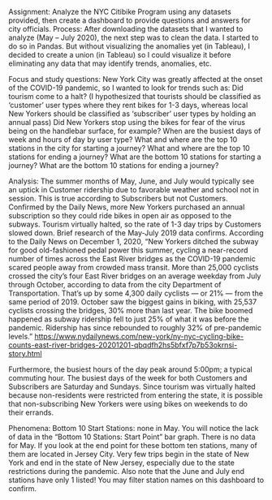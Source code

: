 
Assignment:  Analyze the NYC Citibike Program using any datasets provided, then create a dashboard to provide questions and answers for city officials. 
Process:  After downloading the datasets that I wanted to analyze (May – July 2020), the next step was to clean the data. I started to do so in Pandas.  But without visualizing the anomalies yet (in Tableau), I decided to create a union (in Tableau) so I could visualize it before eliminating any data that may identify trends, anomalies, etc.

Focus and study questions:   New York City was greatly affected at the onset of the COVID-19 pandemic, so I wanted to look for trends such as:
Did tourism come to a halt?  (I hypothesized that tourists should be classified as ‘customer’ user types where they rent bikes for 1-3 days, whereas local New Yorkers should be classified as ‘subscriber’ user types by holding an annual pass)
Did New Yorkers stop using the bikes for fear of the virus being on the handlebar surface, for example?
When are the busiest days of week and hours of day by user type?
What and where are the top 10 stations in the city for starting a journey?
What  and where are the top 10 stations for ending a journey?
What are the bottom 10 stations for starting a journey?
What are the bottom 10 stations for ending a journey?

Analysis:  The summer months of May, June, and July would typically see an uptick in Customer ridership due to favorable weather and school not in session.  This is true according to Subscribers but not Customers.  Confirmed by the Daily News, more New Yorkers purchased an annual subscription so they could ride bikes in open air as opposed to the subways.  Tourism virtually halted, so the rate of 1-3 day trips by Customers slowed down. Brief research of the May-July  2019 data confirms. 
 According to the Daily News on December 1, 2020, “New Yorkers ditched the subway for good old-fashioned pedal power this summer, cycling a near-record number of times across the East River bridges as the COVID-19 pandemic scared people away from crowded mass transit. More than 25,000 cyclists crossed the city’s four East River bridges on an average weekday from July through October, according to data from the city Department of Transportation. That’s up by some 4,300 daily cyclists — or 21% — from the same period of 2019. October saw the biggest gains in biking, with 25,537 cyclists crossing the bridges, 30% more than last year. The bike boomed happened as subway ridership fell to just 25% of what it was before  the pandemic. Ridership has since rebounded to roughly 32% of pre-pandemic levels.” https://www.nydailynews.com/new-york/ny-nyc-cycling-bike-counts-east-river-bridges-20201201-qbqdfh2hs5bfxf7p7b53okrnsi-story.html

Furthermore, the busiest hours of the day peak around 5:00pm; a typical commuting hour. The busiest days of the week for both Customers and Subscribers are Saturday and Sundays. Since tourism was virtually halted because non-residents were restricted from entering the state, it is possible that non-subscribing New Yorkers were using bikes on weekends to do their errands.

Phenomena:  Bottom 10 Start Stations:  none in May.  You will notice the lack of data in the “Bottom 10 Stations:  Start Point” bar graph.  There is no data for May. If you look at the end point for these bottom ten stations, many of them are located in Jersey City. Very few trips begin in the state of New York and end in the state of New Jersey, especially due to the state restrictions during the pandemic.  Also note that the June and July end stations have only 1 listed! You may filter station names on this dashboard to confirm.




